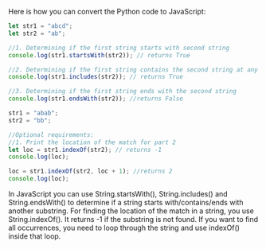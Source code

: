 Here is how you can convert the Python code to JavaScript:

```javascript
let str1 = "abcd";
let str2 = "ab";

//1. Determining if the first string starts with second string
console.log(str1.startsWith(str2)); // returns True

//2. Determining if the first string contains the second string at any location
console.log(str1.includes(str2)); // returns True

//3. Determining if the first string ends with the second string
console.log(str1.endsWith(str2)); //returns False

str1 = "abab";
str2 = "bb";

//Optional requirements:
//1. Print the location of the match for part 2
let loc = str1.indexOf(str2); // returns -1
console.log(loc);

loc = str1.indexOf(str2, loc + 1); //returns 2
console.log(loc);
```

In JavaScript you can use String.startsWith(), String.includes() and String.endsWith() to determine if a string starts with/contains/ends with another substring. For finding the location of the match in a string, you use String.indexOf(). It returns -1 if the substring is not found. If you want to find all occurrences, you need to loop through the string and use indexOf() inside that loop.
